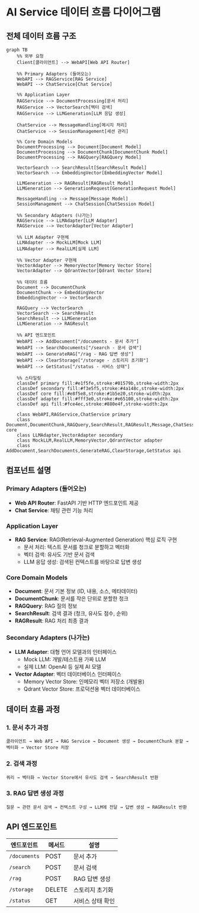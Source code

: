 # AI Service 데이터 흐름 다이어그램

## 전체 데이터 흐름 구조

```mermaid
graph TB
    %% 외부 요청
    Client[클라이언트] --> WebAPI[Web API Router]
    
    %% Primary Adapters (들어오는)
    WebAPI --> RAGService[RAG Service]
    WebAPI --> ChatService[Chat Service]
    
    %% Application Layer
    RAGService --> DocumentProcessing[문서 처리]
    RAGService --> VectorSearch[벡터 검색]
    RAGService --> LLMGeneration[LLM 응답 생성]
    
    ChatService --> MessageHandling[메시지 처리]
    ChatService --> SessionManagement[세션 관리]
    
    %% Core Domain Models
    DocumentProcessing --> Document[Document Model]
    DocumentProcessing --> DocumentChunk[DocumentChunk Model]
    DocumentProcessing --> RAGQuery[RAGQuery Model]
    
    VectorSearch --> SearchResult[SearchResult Model]
    VectorSearch --> EmbeddingVector[EmbeddingVector Model]
    
    LLMGeneration --> RAGResult[RAGResult Model]
    LLMGeneration --> GenerationRequest[GenerationRequest Model]
    
    MessageHandling --> Message[Message Model]
    SessionManagement --> ChatSession[ChatSession Model]
    
    %% Secondary Adapters (나가는)
    RAGService --> LLMAdapter[LLM Adapter]
    RAGService --> VectorAdapter[Vector Adapter]
    
    %% LLM Adapter 구현체
    LLMAdapter --> MockLLM[Mock LLM]
    LLMAdapter --> RealLLM[실제 LLM]
    
    %% Vector Adapter 구현체
    VectorAdapter --> MemoryVector[Memory Vector Store]
    VectorAdapter --> QdrantVector[Qdrant Vector Store]
    
    %% 데이터 흐름
    Document --> DocumentChunk
    DocumentChunk --> EmbeddingVector
    EmbeddingVector --> VectorSearch
    
    RAGQuery --> VectorSearch
    VectorSearch --> SearchResult
    SearchResult --> LLMGeneration
    LLMGeneration --> RAGResult
    
    %% API 엔드포인트
    WebAPI --> AddDocument["/documents - 문서 추가"]
    WebAPI --> SearchDocuments["/search - 문서 검색"]
    WebAPI --> GenerateRAG["/rag - RAG 답변 생성"]
    WebAPI --> ClearStorage["/storage - 스토리지 초기화"]
    WebAPI --> GetStatus["/status - 서비스 상태"]
    
    %% 스타일링
    classDef primary fill:#e1f5fe,stroke:#01579b,stroke-width:2px
    classDef secondary fill:#f3e5f5,stroke:#4a148c,stroke-width:2px
    classDef core fill:#e8f5e8,stroke:#1b5e20,stroke-width:2px
    classDef adapter fill:#fff3e0,stroke:#e65100,stroke-width:2px
    classDef api fill:#fce4ec,stroke:#880e4f,stroke-width:2px
    
    class WebAPI,RAGService,ChatService primary
    class Document,DocumentChunk,RAGQuery,SearchResult,RAGResult,Message,ChatSession core
    class LLMAdapter,VectorAdapter secondary
    class MockLLM,RealLLM,MemoryVector,QdrantVector adapter
    class AddDocument,SearchDocuments,GenerateRAG,ClearStorage,GetStatus api
```

## 컴포넌트 설명

### Primary Adapters (들어오는)
- **Web API Router**: FastAPI 기반 HTTP 엔드포인트 제공
- **Chat Service**: 채팅 관련 기능 처리

### Application Layer
- **RAG Service**: RAG(Retrieval-Augmented Generation) 핵심 로직 구현
  - 문서 처리: 텍스트 문서를 청크로 분할하고 벡터화
  - 벡터 검색: 유사도 기반 문서 검색
  - LLM 응답 생성: 검색된 컨텍스트를 바탕으로 답변 생성

### Core Domain Models
- **Document**: 문서 기본 정보 (ID, 내용, 소스, 메타데이터)
- **DocumentChunk**: 문서를 작은 단위로 분할한 청크
- **RAGQuery**: RAG 질의 정보
- **SearchResult**: 검색 결과 (청크, 유사도 점수, 순위)
- **RAGResult**: RAG 처리 최종 결과

### Secondary Adapters (나가는)
- **LLM Adapter**: 대형 언어 모델과의 인터페이스
  - Mock LLM: 개발/테스트용 가짜 LLM
  - 실제 LLM: OpenAI 등 실제 AI 모델
- **Vector Adapter**: 벡터 데이터베이스 인터페이스
  - Memory Vector Store: 인메모리 벡터 저장소 (개발용)
  - Qdrant Vector Store: 프로덕션용 벡터 데이터베이스

## 데이터 흐름 과정

### 1. 문서 추가 과정
```
클라이언트 → Web API → RAG Service → Document 생성 → DocumentChunk 분할 → 벡터화 → Vector Store 저장
```

### 2. 검색 과정
```
쿼리 → 벡터화 → Vector Store에서 유사도 검색 → SearchResult 반환
```

### 3. RAG 답변 생성 과정
```
질문 → 관련 문서 검색 → 컨텍스트 구성 → LLM에 전달 → 답변 생성 → RAGResult 반환
```

## API 엔드포인트

| 엔드포인트 | 메서드 | 설명 |
|-----------|--------|------|
| `/documents` | POST | 문서 추가 |
| `/search` | POST | 문서 검색 |
| `/rag` | POST | RAG 답변 생성 |
| `/storage` | DELETE | 스토리지 초기화 |
| `/status` | GET | 서비스 상태 확인 |
